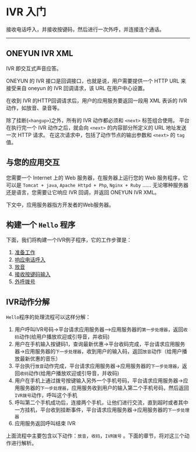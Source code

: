 # IVR 入门

接收电话呼入，并接收按键码，然后进行一次外呼，并连接连个通话。

<!-- toc -->

----

## ONEYUN IVR XML
IVR 即交互式声音应答。

ONEYUN 的 IVR 接口是回调接口，也就是说，用户需要提供一个 HTTP URL 来接受来自 oneyun 的 IVR 回调请求，该 URL 在用户中心设置。

在收到 IVR 的HTTP回调请求后，用户的应用服务要返回一段用 XML 表诉的 IVR 动作，如放音、录音等。

除了挂断(`<hangup>`)之外，所有的 IVR 动作都必须和 `<next>` 标签组合使用。
平台在执行完一个 IVR 动作之后，就会向 `<next>` 的内容部分所定义的 URL 地址发送一次 HTTP 请求。
在这次请求中，包括了动作节点的输出参数和 `<next>` 的 `tag` 值。

## 与您的应用交互
您需要一个 Internet 上的 Web 服务器，在服务器上运行您的 Web 服务程序，它可以是 `Tomcat + java`, `Apache Httpd + Php`, `Nginx + Ruby` ……
无论哪种服务器还是语言，您需要让它响应 IVR 回调，并返回 ONEYUN IVR XML。

下文中，应用服务器指方开发者的Web服务器。

## 构建一个 `Hello` 程序
下面，我们将构建一个IVR例子程序，它的工作步骤是：

1. [准备工作](1-prepare.md)
2. [响应电话呼入](2-call_in.md)
3. [放音](3-play.md)
4. [接收按键码输入](4-input.md)
5. [外呼拨号](5-dial.md)

## IVR动作分解

`Hello`程序的处理流程可以这样分解：

1. 用户呼叫IVR号码->平台请求应用服务器-->应用服务器的`第一步处理器`，返回`收码`动作(给用户播放欢迎或引导音，并收码)
2. 用户在手机输入按键码1，查询最新优惠->平台收码完成，平台请求应用服务器->应用服务器的`下一步处理器`，收到用户的输入码，返回`放音`动作（给用户播放最新优惠的音乐）
3. 平台执行`放音`动作完成，平台请求应用服务器->应用服务器的`下一步处理器`，返回`收码`动作(给用户播放欢迎或引导音，并收码)
4. 用户在手机上通过拨号按键输入另外一个手机号码，平台请求应用服务器->应用服务器的`下一步处理器`，应用服务收到用户的输入第二个手机号码，然后返回`IVR拨号`动作，呼叫这个手机
5. 呼叫第二个手机成功后，连接两个手机，让他们进行交流，直到超时或者其中一方挂机，平台收到挂断事件，平台请求应用服务器->应用服务器的`下一步处理器`
7. 应用服务返回呼叫结束 IVR

上面流程中主要包含以下动作：`放音`，`收码`，`IVR拨号` 。下面的章节，将对这三个动作进行解析。
